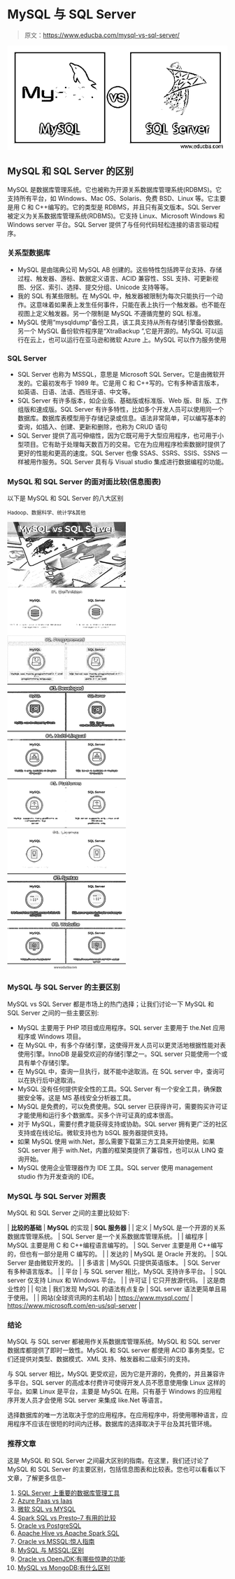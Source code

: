 # MySQL 与 SQL Server

> 原文：<https://www.educba.com/mysql-vs-sql-server/>

![MySQL vs SQL Server](img/5eb83792990d769050d6a5f0169f62ce.png)



## MySQL 和 SQL Server 的区别

MySQL 是数据库管理系统。它也被称为开源关系数据库管理系统(RDBMS)。它支持所有平台，如 Windows、Mac OS、Solaris、免费 BSD、Linux 等。它主要是用 C 和 C++编写的。它的类型是 RDBMS，并且只有英文版本。SQL Server 被定义为关系数据库管理系统(RDBMS)。它支持 Linux、Microsoft Windows 和 Windows server 平台。SQL Server 提供了与任何代码轻松连接的语言驱动程序。

### 关系型数据库

*   MySQL 是由瑞典公司 MySQL AB 创建的。这些特性包括跨平台支持、存储过程、触发器、游标、数据定义语言、ACID 兼容性、SSL 支持、可更新视图、分区、索引、选择、提交分组、Unicode 支持等等。
*   我的 SQL 有某些限制。在 MySQL 中，触发器被限制为每次只能执行一个动作。这意味着如果表上发生任何事件，只能在表上执行一个触发器。也不能在视图上定义触发器。另一个限制是 MySQL 不遵循完整的 SQL 标准。
*   MySQL 使用“mysqldump”备份工具，该工具支持从所有存储引擎备份数据。另一个 MySQL 备份软件程序是“XtraBackup ”,它是开源的。MySQL 可以运行在云上，也可以运行在亚马逊和微软 Azure 上。MySQL 可以作为服务使用

### SQL Server

*   SQL Server 也称为 MSSQL，意思是 Microsoft SQL Server。它是由微软开发的。它最初发布于 1989 年。它是用 C 和 C++写的。它有多种语言版本，如英语、日语、法语、西班牙语、中文等。
*   SQL Server 有许多版本，如企业版、基础版或标准版、Web 版、BI 版、工作组版和速成版。SQL Server 有许多特性，比如多个开发人员可以使用同一个数据库。数据库表模型用于存储记录或信息。语法非常简单，可以编写基本的查询，如插入、创建、更新和删除，也称为 CRUD 语句
*   SQL Server 提供了高可伸缩性，因为它既可用于大型应用程序，也可用于小型项目。它有助于处理每天数百万的交易。它在为应用程序检索数据时提供了更好的性能和更高的速度。SQL Server 也像 SSAS、SSRS、SSIS、SSNS 一样被用作服务。SQL Server 具有与 Visual studio 集成进行数据编程的功能。

### MySQL 和 SQL Server 的面对面比较(信息图表)

以下是 MySQL 和 SQL Server 的八大区别

<small>Hadoop、数据科学、统计学&其他</small>

![MySQL-vs-SQL-Server-info](img/0100e85d3c8cebf4284e4a9ff5b70019.png)



### MySQL 与 SQL Server 的主要区别

MySQL vs SQL Server 都是市场上的热门选择；让我们讨论一下 MySQL 和 SQL Server 之间的一些主要区别:

*   MySQL 主要用于 PHP 项目或应用程序。SQL server 主要用于 the.Net 应用程序或 Windows 项目。
*   在 MySQL 中，有多个存储引擎，这使得开发人员可以更灵活地根据性能对表使用引擎。InnoDB 是最受欢迎的存储引擎之一。SQL server 只能使用一个或具有单个存储引擎。
*   在 MySQL 中，查询一旦执行，就不能中途取消。在 SQL server 中，查询可以在执行后中途取消。
*   MySQL 没有任何提供安全性的工具。SQL Server 有一个安全工具，确保数据安全等。这是 MS 基线安全分析器工具。
*   MySQL 是免费的，可以免费使用。SQL server 已获得许可，需要购买许可证才能使用和运行多个数据库。买多个许可证真的成本很高。
*   对于 MySQL，需要付费才能获得支持或协助。SQL server 拥有更广泛的社区支持或在线论坛。微软支持也为 bSQL 服务器提供支持。
*   如果 MySQL 使用 with.Net，那么需要下载第三方工具来开始使用。如果 SQL server 用于 with.Net，内置的框架类提供了兼容性，也可以从 LINQ 查询开始。
*   MySQL 使用企业管理器作为 IDE 工具。SQL server 使用 management studio 作为开发查询的 IDE。

### MySQL 与 SQL Server 对照表

MySQL 和 SQL Server 之间的主要比较如下:

| **比较的基础** | **MySQL** 的实现 | **SQL 服务器** |
| 定义 | MySQL 是一个开源的关系数据库管理系统。 | SQL Server 是一个关系数据库管理系统。 |
| 编程序 | MySQL 主要是用 C 和 C++编程语言编写的。 | SQL Server 主要是用 C++编写的，但也有一部分是用 C 编写的。 |
| 发达的 | MySQL 是 Oracle 开发的。 | SQL Server 是由微软开发的。 |
| 多语言 | MySQL 只提供英语版本。 | SQL Server 有多种语言版本。 |
| 平台 | 与 SQL server 相比，MySQL 支持许多平台。 | SQL server 仅支持 Linux 和 Windows 平台。 |
| 许可证 | 它只开放源代码。 | 这是商业性的 |
| 句法 | 我们发现 MySQL 的语法有点复杂 | SQL server 语法更简单且易于使用。 |
| 网站(全球资讯网的主机站) | https://www.mysql.com/ | https://www.microsoft.com/en-us/sql-server |

### 结论

MySQL 与 SQL server 都被用作关系数据库管理系统。MySQL 和 SQL server 数据库都提供了即时一致性。MySQL 和 SQL server 都使用 ACID 事务类型。它们还提供对类型、数据模式、XML 支持、触发器和二级索引的支持。

与 SQL server 相比，MySQL 更受欢迎，因为它是开源的，免费的，并且兼容许多平台。SQL server 的高成本付费许可使得开发人员不愿意使用像 Linux 这样的平台。如果 Linux 是平台，主要是 MySQL 在用。只有基于 Windows 的应用程序开发人员才会使用 SQL server 来集成 like.Net 等语言。

选择数据库的唯一方法取决于您的应用程序。在应用程序中，将使用哪种语言，应用程序不应该在很短的时间内迁移。数据库的选择取决于平台及其托管环境。

### 推荐文章

这是 MySQL 和 SQL Server 之间最大区别的指南。在这里，我们还讨论了 MySQL 和 SQL Server 的主要区别，包括信息图表和比较表。您也可以看看以下文章，了解更多信息–

1.  [SQL Server 上重要的数据库管理工具](https://www.educba.com/database-management-tools/)
2.  [Azure Paas vs Iaas](https://www.educba.com/azure-paas-vs-iaas/)
3.  [微软 SQL vs MYSQL](https://www.educba.com/mysql-vs-mssql/)
4.  [Spark SQL vs Presto–7 有用的比较](https://www.educba.com/spark-sql-vs-presto/)
5.  [Oracle vs PostgreSQL](https://www.educba.com/oracle-vs-postgresql/)
6.  [Apache Hive vs Apache Spark SQL](https://www.educba.com/apache-hive-vs-apache-spark-sql/)
7.  [Oracle vs MSSQL:惊人指南](https://www.educba.com/oracle-vs-mssql/)
8.  [MySQL 与 MSSQL:区别](https://www.educba.com/mysql-vs-mssql/)
9.  [Oracle vs OpenJDK:有哪些惊艳的功能](https://www.educba.com/oracle-vs-openjdk/)
10.  [MySQL vs MongoDB:有什么区别](https://www.educba.com/mysql-vs-mongodb/)





